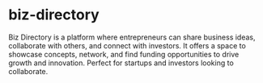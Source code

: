 # biz-directory
Biz Directory is a platform where entrepreneurs can share business ideas, collaborate with others, and connect with investors. It offers a space to showcase concepts, network, and find funding opportunities to drive growth and innovation. Perfect for startups and investors looking to collaborate.
